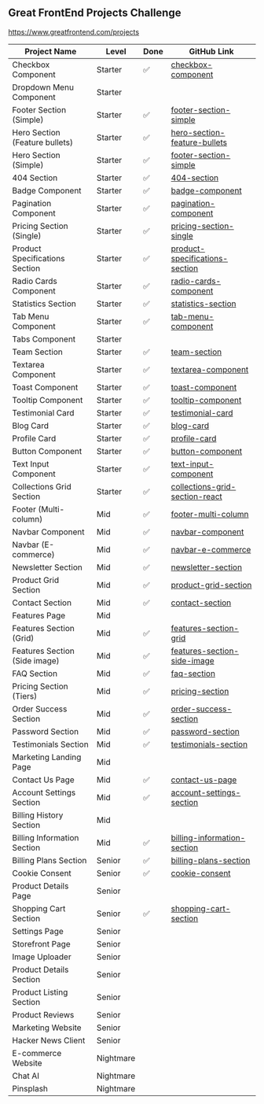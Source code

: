 ## Great FrontEnd Projects Challenge
https://www.greatfrontend.com/projects


| Project Name                | Level        | Done  | GitHub Link                             |
|-----------------------------|--------------|-------|-----------------------------------------|
| Checkbox Component           | Starter      | ✅    | [checkbox-component](https://github.com/kennyho-code/gfe-projects-code/tree/main/checkbox-component) |
| Dropdown Menu Component      | Starter      |    | |
| Footer Section (Simple)     | Starter      | ✅    | [footer-section-simple](https://github.com/kennyho-code/gfe-projects-code/tree/main/footer-section-simple) |
| Hero Section (Feature bullets)| Starter    | ✅    | [hero-section-feature-bullets](https://github.com/kennyho-code/gfe-projects-code/tree/main/hero-section-feature-bullets) |
| Hero Section (Simple)       | Starter      | ✅    | [footer-section-simple](https://github.com/kennyho-code/gfe-projects-code/tree/main/footer-section-simple) |
| 404 Section                  | Starter      | ✅    | [404-section](https://github.com/kennyho-code/gfe-projects-code/tree/main/404-section) |
| Badge Component              | Starter      | ✅    | [badge-component](https://github.com/kennyho-code/gfe-projects-code/tree/main/badge-component) |
| Pagination Component         | Starter      | ✅    | [pagination-component](https://github.com/kennyho-code/gfe-projects-code/tree/main/pagination-component) |
| Pricing Section (Single)    | Starter      | ✅    | [pricing-section-single](https://github.com/kennyho-code/gfe-projects-code/tree/main/pricing-section-single) |
| Product Specifications Section| Starter    | ✅    | [product-specifications-section](https://github.com/kennyho-code/gfe-projects-code/tree/main/product-specifications-section) |
| Radio Cards Component        | Starter      | ✅    | [radio-cards-component](https://github.com/kennyho-code/gfe-projects-code/tree/main/radio-cards-component) |
| Statistics Section           | Starter      | ✅    | [statistics-section](https://github.com/kennyho-code/gfe-projects-code/tree/main/statistics-section) |
| Tab Menu Component           | Starter      | ✅    | [tab-menu-component](https://github.com/kennyho-code/gfe-projects-code/tree/main/tab-menu-component) |
| Tabs Component               | Starter      |     |  |
| Team Section                 | Starter      | ✅    | [team-section](https://github.com/kennyho-code/gfe-projects-code/tree/main/team-section) |
| Textarea Component           | Starter      | ✅    | [textarea-component](https://github.com/kennyho-code/gfe-projects-code/tree/main/textarea-component) |
| Toast Component              | Starter      | ✅    | [toast-component](https://github.com/kennyho-code/gfe-projects-code/tree/main/toast-component) |
| Tooltip Component            | Starter      | ✅    | [tooltip-component](https://github.com/kennyho-code/gfe-projects-code/tree/main/tooltip-component) |
| Testimonial Card             | Starter      | ✅    | [testimonial-card](https://github.com/kennyho-code/gfe-projects-code/tree/main/testimonial-card) |
| Blog Card                    | Starter      | ✅    | [blog-card](https://github.com/kennyho-code/gfe-projects-code/tree/main/blog-card) |
| Profile Card                 | Starter      | ✅    | [profile-card](https://github.com/kennyho-code/gfe-projects-code/tree/main/profile-card) |
| Button Component             | Starter      | ✅    | [button-component](https://github.com/kennyho-code/gfe-projects-code/tree/main/button-component) |
| Text Input Component         | Starter      | ✅    | [text-input-component](https://github.com/kennyho-code/gfe-projects-code/tree/main/text-input-component) |
| Collections Grid Section     | Starter      | ✅    | [collections-grid-section-react](https://github.com/kennyho-code/gfe-projects-code/tree/main/collections-grid-section-react) |
| Footer (Multi-column)        | Mid          | ✅    | [footer-multi-column](https://github.com/kennyho-code/gfe-projects-code/tree/main/footer-multi-column) |
| Navbar Component             | Mid          | ✅    | [navbar-component](https://github.com/kennyho-code/gfe-projects-code/tree/main/navbar-component) |
| Navbar (E-commerce)          | Mid          | ✅    | [navbar-e-commerce](https://github.com/kennyho-code/gfe-projects-code/tree/main/navbar-e-commerce) |
| Newsletter Section           | Mid          | ✅    | [newsletter-section](https://github.com/kennyho-code/gfe-projects-code/tree/main/newsletter-section) |
| Product Grid Section         | Mid          | ✅    | [product-grid-section](https://github.com/kennyho-code/gfe-projects-code/tree/main/product-grid-section) |
| Contact Section              | Mid          | ✅    | [contact-section](https://github.com/kennyho-code/gfe-projects-code/tree/main/contact-section) |
| Features Page                | Mid          |       |  |
| Features Section (Grid)     | Mid          | ✅    | [features-section-grid](https://github.com/kennyho-code/gfe-projects-code/tree/main/features-section-grid) |
| Features Section (Side image)| Mid          | ✅    | [features-section-side-image](https://github.com/kennyho-code/gfe-projects-code/tree/main/features-section-side-image) |
| FAQ Section                  | Mid          | ✅    | [faq-section](https://github.com/kennyho-code/gfe-projects-code/tree/main/faq-section) |
| Pricing Section (Tiers)      | Mid          | ✅    | [pricing-section](https://github.com/kennyho-code/gfe-projects-code/tree/main/pricing-section) |
| Order Success Section        | Mid          | ✅    | [order-success-section](https://github.com/kennyho-code/gfe-projects-code/tree/main/order-success-section) |
| Password Section             | Mid          | ✅    | [password-section](https://github.com/kennyho-code/gfe-projects-code/tree/main/password-section) |
| Testimonials Section         | Mid          | ✅    | [testimonials-section](https://github.com/kennyho-code/gfe-projects-code/tree/main/testimonials-section) |
| Marketing Landing Page       | Mid          |    |  |
| Contact Us Page              | Mid          | ✅    | [contact-us-page](https://github.com/kennyho-code/gfe-projects-code/tree/main/contact-us-page) |
| Account Settings Section     | Mid          | ✅    | [account-settings-section](https://github.com/kennyho-code/gfe-projects-code/tree/main/account-settings-section) |
| Billing History Section      | Mid          |    |  |
| Billing Information Section  | Mid          | ✅    | [billing-information-section](https://github.com/kennyho-code/gfe-projects-code/tree/main/billing-information-section) |
| Billing Plans Section        | Senior       | ✅    | [billing-plans-section](https://github.com/kennyho-code/gfe-projects-code/tree/main/billing-plans-section) |
| Cookie Consent               | Senior       | ✅    | [cookie-consent](https://github.com/kennyho-code/gfe-projects-code/tree/main/cookie-consent) |
| Product Details Page         | Senior       |    |  |
| Shopping Cart Section        | Senior       | ✅    | [shopping-cart-section](https://github.com/kennyho-code/gfe-projects-code/tree/main/shopping-cart-section) |
| Settings Page                | Senior       |       |  |
| Storefront Page              | Senior       |       | |
| Image Uploader               | Senior       |       |  |
| Product Details Section      | Senior       |       |  |
| Product Listing Section      | Senior       |       | |
| Product Reviews              | Senior       |       |  |
| Marketing Website            | Senior       |       |   |
| Hacker News Client           | Senior       |      |   |
| E-commerce Website           | Nightmare    |      |   |
| Chat AI                      | Nightmare    |      |  |
| Pinsplash                    | Nightmare    |      |  |

